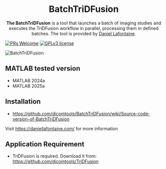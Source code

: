 <div align="center">
  <h1>BatchTriDFusion</h1>
  <p><strong>The BatchTriDFusion</strong> is a tool that launches a batch of imaging studies and executes the TriDFusion workflow in parallel, processing them in defined batches. The tool is provided by <a href="https://daniellafontaine.com/">Daniel Lafontaine</a>.</p>
</div>

[![PRs Welcome](https://img.shields.io/badge/PRs-welcome-brightgreen.svg?style=flat-square)](https://github.com/dicomtools/BatchTriDFusion)
[![GPLv3 license](https://img.shields.io/badge/License-GPLv3-blue.svg)](https://github.com/dicomtools/BatchTriDFusion/blob/main/LICENSE)

![BatchTriDFusion](images/BatchTriDFusionMain.png)

## MATLAB tested version

* MATLAB 2024a
* MATLAB 2025a

## Installation

* https://github.com/dicomtools/BatchTriDFusion/wiki/Source-code-version-of-BatchTriDFusion

Visit https://daniellafontaine.com/ for more information


## Application Requirement
* TriDFusion is required.
Download it from:
	https://github.com/dicomtools/TriDFusion
	


